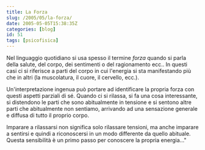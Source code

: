 ```yaml
---
title: La Forza
slug: /2005/05/la-forza/
date: 2005-05-05T15:38:35Z
categories: [blog]
id: 51
tags: [psicofisica]
---
```


Nel linguaggio quotidiano si usa spesso il termine _forza_ quando si parla della salute, del corpo, dei sentimenti o del ragionamento ecc.. In questi casi ci si riferisce a parti del corpo in cui l'energia si sta manifestando più che in altri (la muscolatura, il cuore, il cervello, ecc.).

Un'interpretazione ingenua può portare ad identificare la propria forza con questi aspetti parziali di sé. Quando ci si rilassa, si fa una cosa interessante, si distendono le parti che sono abitualmente in tensione e si sentono altre parti che abitualmente non sentiamo, arrivando ad una sensazione generale e diffusa di tutto il proprio corpo.

Imparare a rilassarsi non significa solo rilassare tensioni, ma anche imparare a sentirsi e quindi a riconoscersi in un modo differente da quello abituale. Questa sensibilità è un primo passo per conoscere la propria energia…"